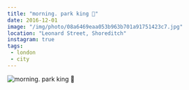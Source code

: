 ```yaml
---
title: "morning. park king 👑"
date: 2016-12-01
image: "/img/photo/08a6469eaa053b963b701a91751423c7.jpg"
location: "Leonard Street, Shoreditch"
instagram: true
tags:
 - london
 - city
---
```


![morning. park king 👑](/img/photo/08a6469eaa053b963b701a91751423c7.jpg)
